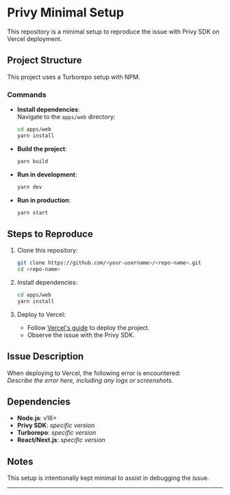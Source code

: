 # Privy Minimal Setup

This repository is a minimal setup to reproduce the issue with Privy SDK on Vercel deployment.

## Project Structure

This project uses a Turborepo setup with NPM.

### Commands

- **Install dependencies**:  
  Navigate to the `apps/web` directory:  
  ```bash
  cd apps/web
  yarn install
  ```

- **Build the project**:  
  ```bash
  yarn build
  ```

- **Run in development**:  
  ```bash
  yarn dev
  ```

- **Run in production**:  
  ```bash
  yarn start
  ```

## Steps to Reproduce

1. Clone this repository:
   ```bash
   git clone https://github.com/<your-username>/<repo-name>.git
   cd <repo-name>
   ```

2. Install dependencies:
   ```bash
   cd apps/web
   yarn install
   ```

3. Deploy to Vercel:
   - Follow [Vercel's guide](https://vercel.com/docs) to deploy the project.
   - Observe the issue with the Privy SDK.

## Issue Description

When deploying to Vercel, the following error is encountered:  
*Describe the error here, including any logs or screenshots.*

## Dependencies

- **Node.js**: v16+  
- **Privy SDK**: *specific version*  
- **Turborepo**: *specific version*  
- **React/Next.js**: *specific version*

## Notes

This setup is intentionally kept minimal to assist in debugging the issue.

---
